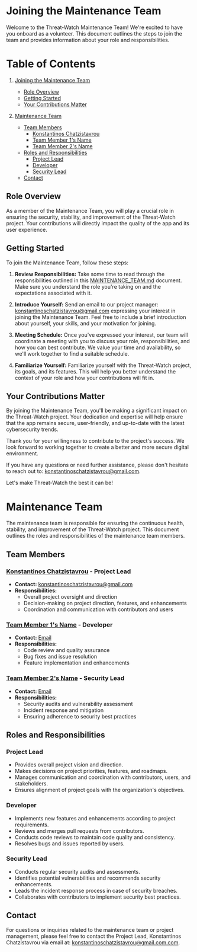 # Joining the Maintenance Team

Welcome to the Threat-Watch Maintenance Team! We're excited to have you onboard as a volunteer. This document outlines the steps to join the team and provides information about your role and responsibilities.

# Table of Contents

1. [Joining the Maintenance Team](#joining-the-maintenance-team)
   - [Role Overview](#role-overview)
   - [Getting Started](#getting-started)
   - [Your Contributions Matter](#your-contributions-matter)

2. [Maintenance Team](#maintenance-team)
   - [Team Members](#team-members)
     - [Konstantinos Chatzistavrou](#konstantinos-chatzistavrou---project-lead)
     - [Team Member 1's Name](#team-member-1s-name---developer)
     - [Team Member 2's Name](#team-member-2s-name---security-lead)
   - [Roles and Responsibilities](#roles-and-responsibilities)
     - [Project Lead](#project-lead)
     - [Developer](#developer)
     - [Security Lead](#security-lead)
   - [Contact](#contact)

## Role Overview

As a member of the Maintenance Team, you will play a crucial role in ensuring the security, stability, and improvement of the Threat-Watch project. Your contributions will directly impact the quality of the app and its user experience.

## Getting Started

To join the Maintenance Team, follow these steps:

1. **Review Responsibilities:** Take some time to read through the responsibilities outlined in this [MAINTENANCE_TEAM.md](https://github.com/kochas23/Threat-Watch/blob/Core/Maintenance%20Team.md) document. Make sure you understand the role you're taking on and the expectations associated with it.

2. **Introduce Yourself:** Send an email to our project manager:  konstantinoschatzistavrou@gmail.com expressing your interest in joining the Maintenance Team. Feel free to include a brief introduction about yourself, your skills, and your motivation for joining.

3. **Meeting Schedule:** Once you've expressed your interest, our team will coordinate a meeting with you to discuss your role, responsibilities, and how you can best contribute. We value your time and availability, so we'll work together to find a suitable schedule.

4. **Familiarize Yourself:** Familiarize yourself with the Threat-Watch project, its goals, and its features. This will help you better understand the context of your role and how your contributions will fit in.

## Your Contributions Matter

By joining the Maintenance Team, you'll be making a significant impact on the Threat-Watch project. Your dedication and expertise will help ensure that the app remains secure, user-friendly, and up-to-date with the latest cybersecurity trends.

Thank you for your willingness to contribute to the project's success. We look forward to working together to create a better and more secure digital environment.

If you have any questions or need further assistance, please don't hesitate to reach out to: konstantinoschatzistavrou@gmail.com.

Let's make Threat-Watch the best it can be!

# Maintenance Team

The maintenance team is responsible for ensuring the continuous health, stability, and improvement of the Threat-Watch project. This document outlines the roles and responsibilities of the maintenance team members.

## Team Members

### [Konstantinos Chatzistavrou](https://github.com/kochas23) - Project Lead
- **Contact:** konstantinoschatzistavrou@gmail.com
- **Responsibilities:**
  - Overall project oversight and direction
  - Decision-making on project direction, features, and enhancements
  - Coordination and communication with contributors and users

### [Team Member 1's Name](link_to_profile) - Developer
- **Contact:** [Email](mailto:teammember1@example.com)
- **Responsibilities:**
  - Code review and quality assurance
  - Bug fixes and issue resolution
  - Feature implementation and enhancements

### [Team Member 2's Name](link_to_profile) - Security Lead
- **Contact:** [Email](mailto:teammember2@example.com)
- **Responsibilities:**
  - Security audits and vulnerability assessment
  - Incident response and mitigation
  - Ensuring adherence to security best practices

## Roles and Responsibilities

### Project Lead

- Provides overall project vision and direction.
- Makes decisions on project priorities, features, and roadmaps.
- Manages communication and coordination with contributors, users, and stakeholders.
- Ensures alignment of project goals with the organization's objectives.

### Developer

- Implements new features and enhancements according to project requirements.
- Reviews and merges pull requests from contributors.
- Conducts code reviews to maintain code quality and consistency.
- Resolves bugs and issues reported by users.

### Security Lead

- Conducts regular security audits and assessments.
- Identifies potential vulnerabilities and recommends security enhancements.
- Leads the incident response process in case of security breaches.
- Collaborates with contributors to implement security best practices.

## Contact

For questions or inquiries related to the maintenance team or project management, please feel free to contact the Project Lead, Konstantinos Chatzistavrou via email at: konstantinoschatzistavrou@gmail.com.com.
